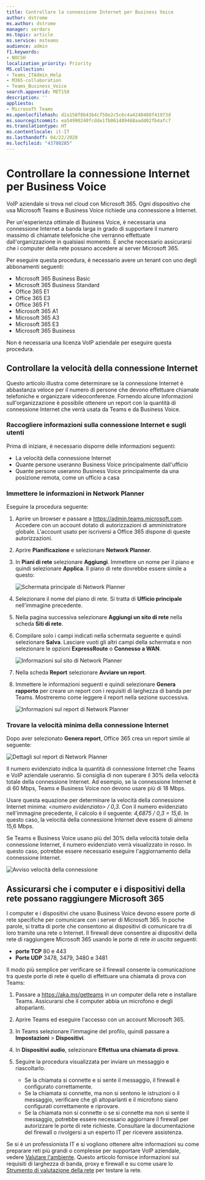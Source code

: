 ```yaml
---
title: Controllare la connessione Internet per Business Voice
author: dstrome
ms.author: dstrome
manager: serdars
ms.topic: article
ms.service: msteams
audience: admin
f1.keywords:
- NOCSH
localization_priority: Priority
MS.collection:
- Teams_ITAdmin_Help
- M365-collaboration
- Teams_Business_Voice
search.appverid: MET150
description: ''
appliesto:
- Microsoft Teams
ms.openlocfilehash: d2a158f8b43b4cf58e2c5c6c4a4248488f41973d
ms.sourcegitcommit: ea54990240fcdde1fb061489468aadd02fb4afc7
ms.translationtype: HT
ms.contentlocale: it-IT
ms.lasthandoff: 04/22/2020
ms.locfileid: "43780285"
---
```

# <a name="check-your-internet-connection-for-business-voice"></a>Controllare la connessione Internet per Business Voice

VoIP aziendale si trova nel cloud con Microsoft 365. Ogni dispositivo che usa Microsoft Teams e Business Voice richiede una connessione a Internet.

Per un'esperienza ottimale di Business Voice, è necessaria una connessione Internet a banda larga in grado di supportare il numero massimo di chiamate telefoniche che verranno effettuate dall'organizzazione in qualsiasi momento. È anche necessario assicurarsi che i computer della rete possano accedere ai server Microsoft 365.

Per eseguire questa procedura, è necessario avere un tenant con uno degli abbonamenti seguenti:

* Microsoft 365 Business Basic
* Microsoft 365 Business Standard
* Office 365 E1
* Office 365 E3
* Office 365 F1
* Microsoft 365 A1
* Microsoft 365 A3
* Microsoft 365 E3
* Microsoft 365 Business

Non è necessaria una licenza VoIP aziendale per eseguire questa procedura.

## <a name="check-your-internet-connection-speed"></a>Controllare la velocità della connessione Internet

Questo articolo illustra come determinare se la connessione Internet è abbastanza veloce per il numero di persone che devono effettuare chiamate telefoniche e organizzare videoconferenze. Fornendo alcune informazioni sull'organizzazione è possibile ottenere un report con la quantità di connessione Internet che verrà usata da Teams e da Business Voice.

### <a name="gather-information-about-your-internet-connection-and-users"></a>Raccogliere informazioni sulla connessione Internet e sugli utenti

Prima di iniziare, è necessario disporre delle informazioni seguenti:

* La velocità della connessione Internet
* Quante persone useranno Business Voice principalmente dall'ufficio
* Quante persone useranno Business Voice principalmente da una posizione remota, come un ufficio a casa

### <a name="enter-your-information-into-the-network-planner"></a>Immettere le informazioni in Network Planner

Eseguire la procedura seguente:

1. Aprire un browser e passare a https://admin.teams.microsoft.com. Accedere con un account dotato di autorizzazioni di amministratore globale. L'account usato per iscriversi a Office 365 dispone di queste autorizzazioni.
2. Aprire **Pianificazione** e selezionare **Network Planner**.
3. In **Piani di rete** selezionare **Aggiungi**. Immettere un nome per il piano e quindi selezionare **Applica**. Il piano di rete dovrebbe essere simile a questo:

    ![Schermata principale di Network Planner](../media/network-planner-main.png)
1. Selezionare il nome del piano di rete. Si tratta di **Ufficio principale** nell'immagine precedente.
2. Nella pagina successiva selezionare **Aggiungi un sito di rete** nella scheda **Siti di rete**.
3. Compilare solo i campi indicati nella schermata seguente e quindi selezionare **Salva**. Lasciare vuoti gli altri campi della schermata e non selezionare le opzioni **ExpressRoute** o **Connesso a WAN**.

    ![Informazioni sul sito di Network Planner](../media/network-planner-site-info.png)
1. Nella scheda **Report** selezionare **Avviare un report**.
1. Immettere le informazioni seguenti e quindi selezionare **Genera rapporto** per creare un report con i requisiti di larghezza di banda per Teams. Mostreremo come leggere il report nella sezione successiva.

    ![Informazioni sul report di Network Planner](../media/network-planner-report-info.png)

### <a name="find-your-minimum-internet-connection-speed"></a>Trovare la velocità minima della connessione Internet

Dopo aver selezionato **Genera report**, Office 365 crea un report simile al seguente:

![Dettagli sul report di Network Planner](../media/network-planner-report.png)

Il numero evidenziato indica la quantità di connessione Internet che Teams e VoIP aziendale useranno. Si consiglia di non superare il 30% della velocità totale della connessione Internet. Ad esempio, se la connessione Internet è di 60 Mbps, Teams e Business Voice non devono usare più di 18 Mbps.

Usare questa equazione per determinare la velocità della connessione Internet minima: *\<numero evidenziato> / 0,3*. Con il numero evidenziato nell'immagine precedente, il calcolo è il seguente: *4,6875 / 0,3 = 15,6*. In questo caso, la velocità della connessione Internet deve essere di almeno 15,6 Mbps.

Se Teams e Business Voice usano più del 30% della velocità totale della connessione Internet, il numero evidenziato verrà visualizzato in rosso. In questo caso, potrebbe essere necessario eseguire l'aggiornamento della connessione Internet.

![Avviso velocità della connessione](../media/network-planner-report-speed-warning.png)

## <a name="make-sure-the-computers-and-devices-on-your-network-can-reach-microsoft-365"></a>Assicurarsi che i computer e i dispositivi della rete possano raggiungere Microsoft 365

I computer e i dispositivi che usano Business Voice devono essere porte di rete specifiche per comunicare con i server di Microsoft 365. In poche parole, si tratta di porte che consentono ai dispositivi di comunicare tra di loro tramite una rete o Internet. Il firewall deve consentire ai dispositivi della rete di raggiungere Microsoft 365 usando le porte di rete *in uscita* seguenti:

* **porte TCP** 80 e 443
* **Porte UDP** 3478, 3479, 3480 e 3481

Il modo più semplice per verificare se il firewall consente la comunicazione tra queste porte di rete è quello di effettuare una chiamata di prova con Teams:

1. Passare a https://aka.ms/getteams in un computer della rete e installare Teams. Assicurarsi che il computer abbia un microfono e degli altoparlanti.
2. Aprire Teams ed eseguire l'accesso con un account Microsoft 365.
3. In Teams selezionare l'immagine del profilo, quindi passare a **Impostazioni** > **Dispositivi**.
4. In **Dispositivi audio**, selezionare **Effettua una chiamata di prova**.
5. Seguire la procedura visualizzata per inviare un messaggio e riascoltarlo.

   * Se la chiamata si connette e si sente il messaggio, il firewall è configurato correttamente.
   * Se la chiamata si connette, ma non si sentono le istruzioni o il messaggio, verificare che gli altoparlanti e il microfono siano configurati correttamente e riprovare.
   * Se la chiamata non si connette o se si connette ma non si sente il messaggio, potrebbe essere necessario aggiornare il firewall per autorizzare le porte di rete richieste. Consultare la documentazione del firewall o rivolgersi a un esperto IT per ricevere assistenza.

 Se si è un professionista IT e si vogliono ottenere altre informazioni su come preparare reti più grandi o complesse per supportare VoIP aziendale, vedere [Valutare l'ambiente](../3-envision-evaluate-my-environment.md). Questo articolo fornisce informazioni sui requisiti di larghezza di banda, proxy e firewall e su come usare lo [Strumento di valutazione della rete](../3-envision-evaluate-my-environment.md#test-the-network) per testare la rete.

